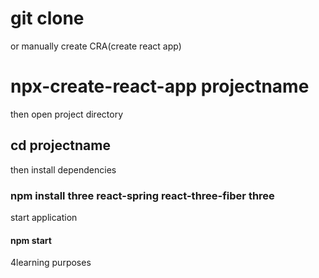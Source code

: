 # git clone <this repo>

or manually create CRA(create react app)

# npx-create-react-app projectname

then
open project directory

## cd projectname

then
install dependencies

### npm install three react-spring react-three-fiber three

start application

#### npm start

4learning purposes
